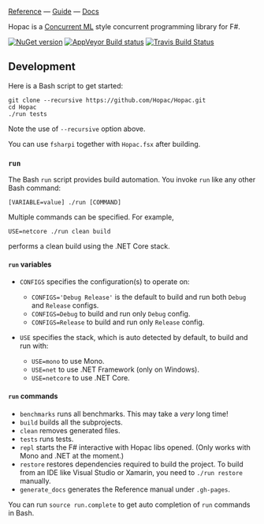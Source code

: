 [Reference](http://hopac.github.io/Hopac/Hopac.html) —
[Guide](Docs/Programming.md) —
[Docs](Docs/)

Hopac is a [Concurrent ML](http://cml.cs.uchicago.edu/) style concurrent
programming library for F#.

[![NuGet version](https://badge.fury.io/nu/Hopac.svg)](https://badge.fury.io/nu/Hopac)
[![AppVeyor Build status](https://ci.appveyor.com/api/projects/status/srux0s4jy3ahvb84?svg=true)](https://ci.appveyor.com/project/VesaKarvonen/hopac) [![Travis Build Status](https://travis-ci.org/Hopac/Hopac.svg?branch=master)](https://travis-ci.org/Hopac/Hopac)

## Development

Here is a Bash script to get started:

    git clone --recursive https://github.com/Hopac/Hopac.git
    cd Hopac
    ./run tests

Note the use of `--recursive` option above.

You can use `fsharpi` together with `Hopac.fsx` after building.

### `run`

The Bash `run` script provides build automation.  You invoke `run` like any
other Bash command:

    [VARIABLE=value] ./run [COMMAND]

Multiple commands can be specified. For example,

    USE=netcore ./run clean build

performs a clean build using the .NET Core stack.

#### `run` variables

* `CONFIGS` specifies the configuration(s) to operate on:
  * `CONFIGS='Debug Release'` is the default to build and run both `Debug` and
    `Release` configs.
  * `CONFIGS=Debug` to build and run only `Debug` config.
  * `CONFIGS=Release` to build and run only `Release` config.

 * `USE` specifies the stack, which is auto detected by default, to build and run
  with:
   * `USE=mono` to use Mono.
   * `USE=net` to use .NET Framework (only on Windows).
   * `USE=netcore` to use .NET Core.

#### `run` commands

 * `benchmarks` runs all benchmarks.  This may take a *very* long time!
 * `build` builds all the subprojects.
 * `clean` removes generated files.
 * `tests` runs tests.
 * `repl` starts the F# interactive with Hopac libs opened.  (Only works with
   Mono and .NET at the moment.)
 * `restore` restores dependencies required to build the project.  To build from
   an IDE like Visual Studio or Xamarin, you need to `./run restore` manually.
 * `generate_docs` generates the Reference manual under `.gh-pages`.

You can run `source run.complete` to get auto completion of `run` commands in
Bash.